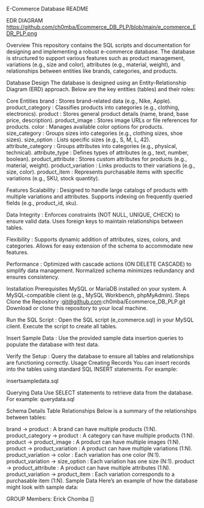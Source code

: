 ﻿E-Commerce Database README

EDR DIAGRAM
https://github.com/ch0mba/Ecommerce_DB_PLP/blob/main/e_commerce_EDR_PLP.png



Overview
This repository contains the SQL scripts and documentation for designing and implementing a robust e-commerce database. The database is structured to support various features such as product management, variations (e.g., size and color), attributes (e.g., material, weight), and relationships between entities like brands, categories, and products.

Database Design
The database is designed using an Entity-Relationship Diagram (ERD) approach. Below are the key entities (tables) and their roles:

Core Entities
brand : Stores brand-related data (e.g., Nike, Apple).
product_category : Classifies products into categories (e.g., clothing, electronics).
product : Stores general product details (name, brand, base price, description).
product_image : Stores image URLs or file references for products.
color : Manages available color options for products.
size_category : Groups sizes into categories (e.g., clothing sizes, shoe sizes).
size_option : Lists specific sizes (e.g., S, M, L, 42).
attribute_category : Groups attributes into categories (e.g., physical, technical).
attribute_type : Defines types of attributes (e.g., text, number, boolean).
product_attribute : Stores custom attributes for products (e.g., material, weight).
product_variation : Links products to their variations (e.g., size, color).
product_item : Represents purchasable items with specific variations (e.g., SKU, stock quantity).


Features
Scalability :
Designed to handle large catalogs of products with multiple variations and attributes.
Supports indexing on frequently queried fields (e.g., product_id, sku).

Data Integrity :
Enforces constraints (NOT NULL, UNIQUE, CHECK) to ensure valid data.
Uses foreign keys to maintain relationships between tables.

Flexibility :
Supports dynamic addition of attributes, sizes, colors, and categories.
Allows for easy extension of the schema to accommodate new features.

Performance :
Optimized with cascade actions (ON DELETE CASCADE) to simplify data management.
Normalized schema minimizes redundancy and ensures consistency.

Installation
Prerequisites
MySQL or MariaDB installed on your system.
A MySQL-compatible client (e.g., MySQL Workbench, phpMyAdmin).
Steps
Clone the Repository :git@github.com:ch0mba/Ecommerce_DB_PLP.git
Download or clone this repository to your local machine.

Run the SQL Script :
Open the SQL script (e_commerce.sql) in your MySQL client.
Execute the script to create all tables.

Insert Sample Data :
Use the provided sample data insertion queries to populate the database with test data.

Verify the Setup :
Query the database to ensure all tables and relationships are functioning correctly.
Usage
Creating Records
You can insert records into the tables using standard SQL INSERT statements. For example:

insertsampledata.sql

Querying Data
Use SELECT statements to retrieve data from the database. For example:
querydata.sql

Schema Details
Table Relationships
Below is a summary of the relationships between tables:

brand → product : A brand can have multiple products (1:N).
product_category → product : A category can have multiple products (1:N).
product → product_image : A product can have multiple images (1:N).
product → product_variation : A product can have multiple variations (1:N).
product_variation → color : Each variation has one color (N:1).
product_variation → size_option : Each variation has one size (N:1).
product → product_attribute : A product can have multiple attributes (1:N).
product_variation → product_item : Each variation corresponds to a purchasable item (1:N).
Sample Data
Here’s an example of how the database might look with sample data:


GROUP Members:
Erick Chomba []
